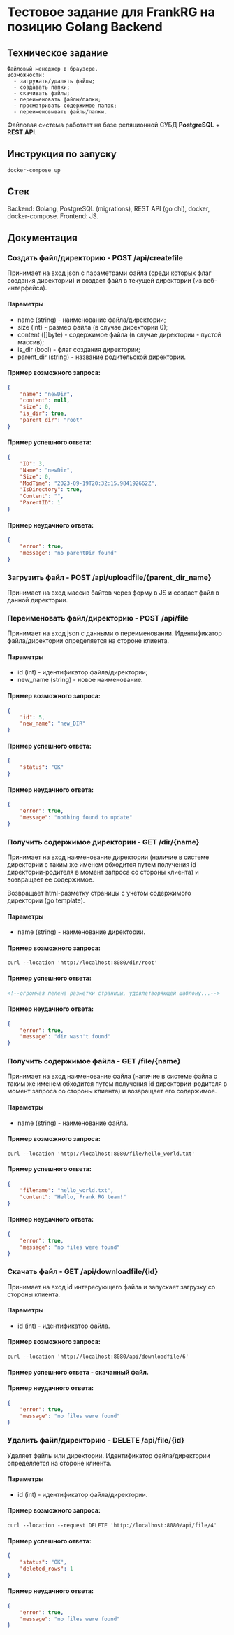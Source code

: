 # Тестовое задание для FrankRG на позицию Golang Backend

## Техническое задание
```
Файловый менеджер в браузере.
Возможности: 
  - загружать/удалять файлы;
  - создавать папки;
  - скачивать файлы;
  - переименовать файлы/папки;
  - просматривать содержимое папок;
  - переименовывать файлы/папки.
```

Файловая система работает на базе реляционной СУБД **PostgreSQL** + **REST API**.

## Инструкция по запуску
```
docker-compose up
```

## Стек

Backend: Golang, PostgreSQL (migrations), REST API (go chi), docker, docker-compose.
Frontend: JS.

## Документация

### Создать файл/директорию - POST /api/createfile
Принимает на вход json с параметрами файла (среди которых флаг создания директории) и создает файл в текущей директории (из веб-интерфейса).

#### Параметры
- name (string) - наименование файла/директории;
- size (int) - размер файла (в случае директории 0);
- content ([]byte) - содержимое файла (в случае директории - пустой массив);
- is_dir (bool) - флаг создания директории;
- parent_dir (string) - название родительской директории.

#### Пример возможного запроса:
```json
{
    "name": "newDir",
    "content": null,
    "size": 0,
    "is_dir": true,
    "parent_dir": "root"
}
```

#### Пример успешного ответа:
```json
{
    "ID": 3,
    "Name": "newDir",
    "Size": 0,
    "ModTime": "2023-09-19T20:32:15.984192662Z",
    "IsDirectory": true,
    "Content": "",
    "ParentID": 1
}
```

####  Пример неудачного ответа:
```json
{
    "error": true,
    "message": "no parentDir found"
}
```

### Загрузить файл - POST /api/uploadfile/{parent_dir_name}
Принимает на вход массив байтов через форму в JS и создает файл в данной директории.

### Переименовать файл/директорию - POST /api/file
Принимает на вход json с данными о переименовании. Идентификатор файла/директории определяется на стороне клиента.

#### Параметры
- id (int) - идентификатор файла/директории;
- new_name (string) - новое наименование.

#### Пример возможного запроса:
```json
{
    "id": 5,
    "new_name": "new_DIR"
}
```

#### Пример успешного ответа:
```json
{
    "status": "OK"
}
```

#### Пример неудачного ответа:
```json
{
    "error": true,
    "message": "nothing found to update"
}
```

### Получить содержимое директории - GET /dir/{name}
Принимает на вход наименование директории (наличие в системе директории с таким же именем обходится путем получения id директории-родителя в момент запроса со стороны клиента) и возвращает ее содержимое. 

Возвращает html-разметку страницы с учетом содержимого директории (go template).

#### Параметры
- name (string) - наименование директории.

#### Пример возможного запроса:
```
curl --location 'http://localhost:8080/dir/root'
```

#### Пример успешного ответа:
```html
<!--огромная пелена разметки страницы, удовлетворяющей шаблону...-->
```

#### Пример неудачного ответа:
```json
{
    "error": true,
    "message": "dir wasn't found"
}
```

### Получить содержимое файла - GET /file/{name}
Принимает на вход наименование файла (наличие в системе файла с таким же именем обходится путем получения id директории-родителя в момент запроса со стороны клиента) и возвращает его содержимое.

#### Параметры
- name (string) - наименование файла.

#### Пример возможного запроса:
```
curl --location 'http://localhost:8080/file/hello_world.txt'
```

#### Пример успешного ответа:
```json
{
    "filename": "hello_world.txt",
    "content": "Hello, Frank RG team!"
}
```

#### Пример неудачного ответа:
```json
{
    "error": true,
    "message": "no files were found"
}
```

### Скачать файл - GET /api/downloadfile/{id}
Принимает на вход id интересующего файла и запускает загрузку со стороны клиента.

#### Параметры
- id (int) - идентификатор файла.

#### Пример возможного запроса:
```
curl --location 'http://localhost:8080/api/downloadfile/6'
```

#### Пример успешного ответа - **скачанный файл**.

#### Пример неудачного ответа:
```json
{
    "error": true,
    "message": "no files were found"
}
```

### Удалить файл/директорию - DELETE /api/file/{id}
Удаляет файлы или директории. Идентификатор файла/директории определяется на стороне клиента.

#### Параметры
- id (int) - идентификатор файла/директории.

#### Пример возможного запроса:
```
curl --location --request DELETE 'http://localhost:8080/api/file/4'
```

#### Пример успешного ответа:
```json
{
    "status": "OK",
    "deleted_rows": 1
}
```

#### Пример неудачного ответа:
```json
{
    "error": true,
    "message": "no files were found"
}
```